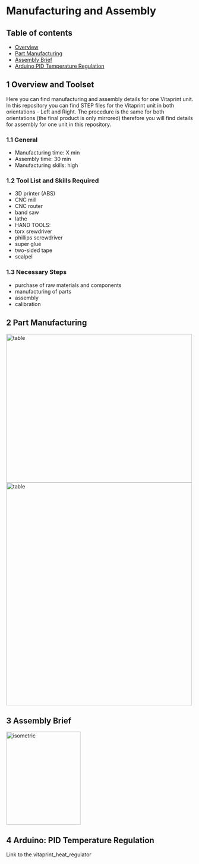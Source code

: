 # Manufacturing and Assembly

## Table of contents
 - [Overview](#OVER)
 - [Part Manufacturing](#MANUFACTURING)
 - [Assembly Brief](#ASSEMBLY)
 - [Arduino PID Temperature Regulation](#CODE)
 

## 1 Overview and Toolset <a id="OVER"></a>
Here you can find manufacturing and assembly details for one Vitaprint unit. In this repository you can find STEP files for the Vitaprint unit in both orientations - Left and Right. The procedure is the same for both orientations (the final product is only mirrored) therefore you will find details for assembly for one unit in this repository. 

### 1.1 General
- Manufacturing time: X min
- Assembly time: 30 min
- Manufacturing skills: high

### 1.2 Tool List and Skills Required
 - 3D printer (ABS)
 - CNC mill
 - CNC router
 - band saw
 - lathe
 - HAND TOOLS:
  - torx srewdriver
  - phillips screwdriver
  - super glue
  - two-sided tape
  - scalpel
 
### 1.3 Necessary Steps
 - purchase of raw materials and components
 - manufacturing of parts
 - assembly
 - calibration
 
## 2 Part Manufacturing <a id="MANUFACTURING"></a>
 <img src="https://cloud.githubusercontent.com/assets/14543226/24997531/3aaafcba-2037-11e7-8800-1aba4ec7eacb.png" alt="table" width="500" height="400">

<img src="https://cloud.githubusercontent.com/assets/14543226/24997449/fa3d8c7e-2036-11e7-8a56-a97ed070c891.png" alt="table" width="500" height="600">

## 3 Assembly Brief <a id="ASSEMBLY"></a>

<img src="https://cloud.githubusercontent.com/assets/14543226/24994423/0bb631c4-202b-11e7-9c50-ee761bc5ef2a.JPG" alt="isometric" width="200" height="250">



## 4 Arduino: PID Temperature Regulation <a id="CODE"></a>
Link to the vitaprint_heat_regulator


